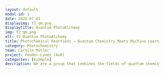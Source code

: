 ```yaml
---
layout: default
modal-id: 1
date: 2020-07-01
displayimg: T2_qm.png
displaytitle: Quantum PhotoAlchemy
img: T2_qm.png
alt: T2-Quantum PhotoAlchemy
title: Photochemical Reactions – Quantum Chemistry Meets Machine Learning
category: Photochemistry
team: Carolin Müller
project: Feodor-Lynen (AvH)
categories: [example]
description: We are a group that combines the fields of quantum chemistry and machine learning to explore the mechanisms behind photochemical reactions. Our aim is to understand the unique reactivities and selectivities that arise upon photoexcitation of molecules. We use TD-DFT and MCSCF calculations, as well as non-adiabatic molecular dynamics simulations, to investigate these mechanisms. Our work involves independent research and collaborations with partners worldwide. 
---
```


